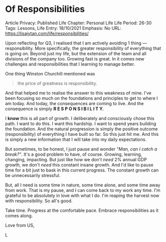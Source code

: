 # Of Responsibilities

Article Privacy: Published
Life Chapter: Personal Life
Life Period: 26-30
Tags: Lessons, Life
Entry: 18/10/2021
Emphasis: No
URL: https://lisajytan.com/life/responsibilities/

Upon reflecting for Q3, I realised that I am actively avoiding 1 thing — responsibility. More specifically, the greater responsibility of everything that is going on. Beyond just my life, but the extension of the team and all divisions of the company too. Growing fast is great. In it comes new challenges and responsibilities that I learning to manage better. 

One thing Winston Churchill mentioned was 

> the price of greatness is responsibility.
> 

And that helped me to realise the answer to this weakness of mine. I've been focusing so much on the foundations and principles to get to where I am today. And today, the consequences are coming to live. And the consequence is simply **R E S P O N S I B I L I T Y.**

I **know** this is all part of growth. I deliberately and consciously chose this path. I want to do this. I want this hardship. I want to spend years building the foundation. And the natural progression is simply the positive outcome (responsibility) of everything I have built so far. So this just hit me. And this is simply a new information that I will take into my daily expectations. 

But sometimes, to be honest, I just pause and wonder *"Man, can I catch a break?"*. It's a good problem to have, of course. Growing, learning, changing, impacting. But just like how we don't *need* 2% annual GDP growth, we don't *need* this constant insane growth. And I'd like to pause time for a bit just to bask in this current progress. The constant growth can be unnecessarily stressful. 

But, all I need is some time in nature, some time alone, and some time away from work. That is my pause, and I can come back to my work any time. I'm grateful to be absolutely in love with what I do. I'm reaping the harvest now with responsibility. So all's good. 

Take time. Progress at the comfortable pace. Embrace responsibilities as it comes along. 

Love from US, 

L